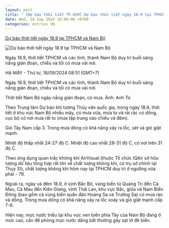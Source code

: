 ```yaml
---
layout: post
title: " [Dự báo thời tiết TP.HCM] Dự báo thời tiết ngày 18.9 tại TPHCM và Nam Bộ"
date: Wed, 18 Sep 2024 10:00:00 +0700
categories: entries VN
---
```

[Dự báo thời tiết ngày 18.9 tại TPHCM và Nam Bộ](https://laodongtre.laodong.vn/moi-truong/du-bao-thoi-tiet-ngay-189-tai-tphcm-va-nam-bo-1395822.ldo)

![Dự báo thời tiết ngày 18.9 tại TPHCM và Nam Bộ](https://media-cdn-v2.laodong.vn/storage/newsportal/2024/9/18/1395822/Thoi-Tiet.jpg?w=800&crop=auto&scale=both)

Ngày 18.9, thời tiết TPHCM và các tỉnh, thành Nam Bộ duy trì buổi sáng nắng gián đoạn, chiều và tối có mưa vài nơi.

HẠ MÂY - Thứ tư, 18/09/2024 08:51 (GMT+7)

Ngày 18.9, thời tiết TPHCM và các tỉnh, thành Nam Bộ duy trì buổi sáng nắng gián đoạn, chiều và tối có mưa vài nơi.

Thời tiết Nam Bộ ngày nắng gián đoạn, có mưa. Ảnh: Anh Tú

Theo Trung tâm Dự báo khí tượng Thủy văn quốc gia, trong ngày 18.9, thời tiết ở khu vực Nam Bộ nhiều mây, có mưa vừa, mưa to và rải rác có dông, cục bộ có nơi mưa rất to (mưa tập trung vào chiều và đêm).

Gió Tây Nam cấp 3. Trong mưa dông có khả năng xảy ra lốc, sét và gió giật mạnh.

Nhiệt độ thấp nhất 24-27 độ C. Nhiệt độ cao nhất 28-31 độ C, có nơi trên 31 độ C.

Theo ứng dụng quan trắc không khí AirVisual (thuộc Tổ chức IQAir sở hữu lượng dữ liệu tổng hợp rất lớn về chất lượng không khí, có trụ sở chính tại Thụy Sĩ), chất lượng không khí hôm nay tại TPHCM duy trì ở ngưỡng vừa phải - 79.

Ngoài ra, ngày và đêm 18.9, ở vịnh Bắc Bộ, vùng biển từ Quảng Trị đến Cà Mau, Cà Mau đến Kiên Giang, vịnh Thái Lan, khu vực Bắc, giữa và Nam Biển Đông (bao gồm cả vùng biển quần đảo Hoàng Sa và Trường Sa) có mưa rào và dông. Trong mưa dông có khả năng xảy ra lốc xoáy và gió giật mạnh cấp 7-8.

Hiện nay, mực nước triều tại khu vực ven biển phía Tây của Nam Bộ đang ở mức cao, cần đề phòng mực nước dâng bất thường gây sạt lở đê biển.

